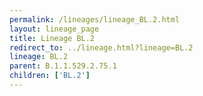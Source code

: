 ```yaml
---
permalink: /lineages/lineage_BL.2.html
layout: lineage_page
title: Lineage BL.2
redirect_to: ../lineage.html?lineage=BL.2
lineage: BL.2
parent: B.1.1.529.2.75.1
children: ['BL.2']
---
```

